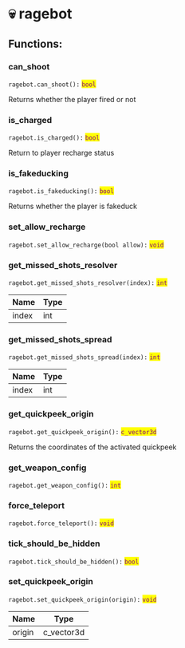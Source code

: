# 💀 ragebot

## Functions:

### can\_shoot

`ragebot.can_shoot():` <mark style="color:purple;">`bool`</mark>

Returns whether the player fired or not

### is\_charged

`ragebot.is_charged():` <mark style="color:purple;">`bool`</mark>

Return to player recharge status

### is\_fakeducking

`ragebot.is_fakeducking():` <mark style="color:purple;">`bool`</mark>

Returns whether the player is fakeduck

### set\_allow\_recharge

`ragebot.set_allow_recharge(bool allow):` <mark style="color:purple;">`void`</mark>

### get\_missed\_shots\_resolver

`ragebot.get_missed_shots_resolver(index):` <mark style="color:purple;">`int`</mark>

| Name  | Type |
| ----- | ---- |
| index | int  |

### get\_missed\_shots\_spread

`ragebot.get_missed_shots_spread(index):` <mark style="color:purple;">`int`</mark>

| Name  | Type |
| ----- | ---- |
| index | int  |

### get\_quickpeek\_origin

`ragebot.get_quickpeek_origin():` <mark style="color:purple;">`c_vector3d`</mark>

Returns the coordinates of the activated quickpeek

### get\_weapon\_config

`ragebot.get_weapon_config():` <mark style="color:purple;">`int`</mark>

### force\_teleport

`ragebot.force_teleport():` <mark style="color:purple;">`void`</mark>

### tick\_should\_be\_hidden

`ragebot.tick_should_be_hidden():` <mark style="color:purple;">`bool`</mark>

### set\_quickpeek\_origin

`ragebot.set_quickpeek_origin(origin):` <mark style="color:purple;">`void`</mark>

| Name   | Type        |
| ------ | ----------- |
| origin | c\_vector3d |
